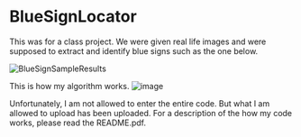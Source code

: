 # BlueSignLocator

This was for a class project. We were given real life images and were supposed to extract and identify blue signs such as the one below.

![BlueSignSampleResults](https://user-images.githubusercontent.com/42900802/69480776-4a731180-0e02-11ea-8aee-acfcac151fde.png)

This is how my algorithm works.
![image](https://user-images.githubusercontent.com/42900802/72457422-90aa7880-3794-11ea-92a8-d7d726e8d5c2.png)

Unfortunately, I am not allowed to enter the entire code. But what I am allowed to upload has been uploaded. For a description of the how my code works, please read the README.pdf.
